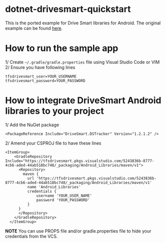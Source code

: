 # dotnet-drivesmart-quickstart

This is the ported example for Drive Smart libraries for Android. The original example can be found [here](https://github.com/DriveSmart-MobileTeam/dstracker_integration_sample).

# How to run the sample app

1/ Create `~/.gradle/gradle.properties` file using Visual Studio Code or VIM
2/ Ensure you have following lines
```
tfsdrivesmart_user=YOUR_USERNAME
tfsdrivesmart_password=YOUR_PASSWORD
```

# How to integrate DriveSmart Android libraries to your project

1/ Add the NuGet package

```
<PackageReference Include="DriveSmart.DSTracker" Version="1.2.1.2" />
```

2/ Amend your CSPROJ file to have these lines
```
<ItemGroup>
    <GradleRepository Include="https://tfsdrivesmart.pkgs.visualstudio.com/5243836b-8777-4cb6-aded-44ab518bc748/_packaging/Android_Libraries/maven/v1">
      <Repository>
        maven {
          url 'https://tfsdrivesmart.pkgs.visualstudio.com/5243836b-8777-4cb6-aded-44ab518bc748/_packaging/Android_Libraries/maven/v1'
          name 'Android_Libraries'
          credentials {
              username 'YOUR_USER_NAME'
              password 'YOUR_PASSWORD'
          }
      }
      </Repository>
    </GradleRepository>
  </ItemGroup>
```
**NOTE** You can use PROPS file and/or gradle.properties file to hide your credentials from the VCS.
